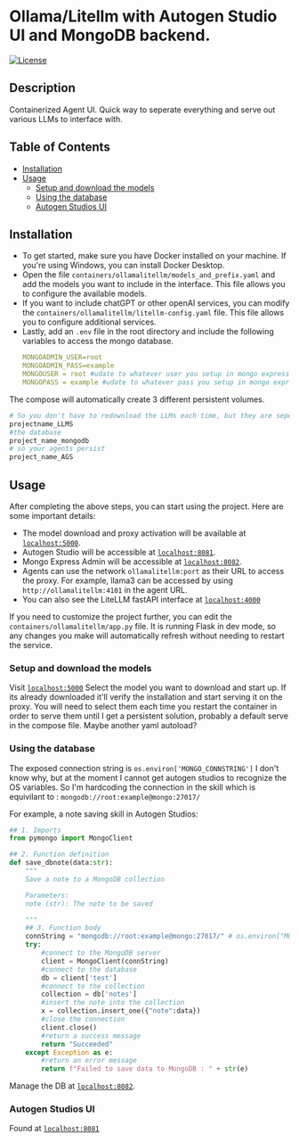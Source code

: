 # Ollama/Litellm with Autogen Studio UI and MongoDB backend.

[![License](https://img.shields.io/badge/license-MIT-blue.svg)](LICENSE)

## Description
Containerized Agent UI. Quick way to seperate everything and serve out various LLMs to interface with.

## Table of Contents

- [Installation](#installation)
- [Usage](#usage)
	- [Setup and download the models](#setup-and-download-the-models)
	- [Using the database](#using-the-database)	
	- [Autogen Studios UI](#autogen-studios-ui)

## Installation

- To get started, make sure you have Docker installed on your machine. If you're using Windows, you can install Docker Desktop.
- Open the file `containers/ollamalitellm/models_and_prefix.yaml` and add the models you want to include in the interface. This file allows you to configure the available models.
- If you want to include chatGPT or other openAI services, you can modify the `containers/ollamalitellm/litellm-config.yaml` file. This file allows you to configure additional services.
- Lastly, add an `.env` file in the root directory and include the following variables to access the mongo database.
	```yaml
	MONGOADMIN_USER=root
	MONGOADMIN_PASS=example
	MONGOUSER = root #udate to whatever user you setup in mongo express
	MONGOPASS = example #udate to whatever pass you setup in mongo express
	```

The compose will automatically create 3 different persistent volumes.
```py
# So you don't have to redownload the LLMs each time, but they are seperate from your machine
projectname_LLMS 
#the database
project_name_mongodb 
# so your agents persist
project_name_AGS 

```

## Usage

After completing the above steps, you can start using the project. Here are some important details:

- The model download and proxy activation will be available at [`localhost:5000`](http://localhost:5000).
- Autogen Studio will be accessible at [`localhost:8081`](http://localhost:8081).
- Mongo Express Admin will be accessible at [`localhost:8082`](http://localhost:8082).
- Agents can use the network `ollamalitellm:port` as their URL to access the proxy. For example, llama3 can be accessed by using `http://ollamalitellm:4101` in the agent URL.
- You can also see the LiteLLM fastAPI interface at [`localhost:4000`](http://localhost:4000)

If you need to customize the project further, you can edit the `containers/ollamalitellm/app.py` file. It is running Flask in dev mode, so any changes you make will automatically refresh without needing to restart the service.

### Setup and download the models
Visit [`localhost:5000`](http://localhost:5000)
Select the model you want to download and start up. If its already downloaded it'll verify the installation and start serving it on the proxy. You will need to select them each time you restart the container in order to serve them until I get a persistent solution, probably a default serve in the compose file. Maybe another yaml autoload?


### Using the database
The exposed connection string is `os.environ['MONGO_CONNSTRING']`
I don't know why, but at the moment I cannot get autogen studios to recognize the OS variables. So I'm hardcoding the connection in the skill which is equivilant to : `mongodb://root:example@mongo:27017/`

For example, a note saving skill in Autogen Studios:
```py
## 1. Imports
from pymongo import MongoClient

## 2. Function definition
def save_dbnote(data:str):
	"""
	Save a note to a MongoDB collection

	Parameters:
	note (str): The note to be saved

	"""
	## 3. Function body
	connString = "mongodb://root:example@mongo:27017/" # os.environ["MONGO_CONNSTRING"] doesnt work
	try:
		#connect to the MongoDB server
		client = MongoClient(connString)
		#connect to the database
		db = client['test']
		#connect to the collection
		collection = db['notes']
		#insert the note into the collection
		x = collection.insert_one({"note":data})
		#close the connection
		client.close()
		#return a success message
		return "Succeeded"
	except Exception as e:
		#return an error message
		return f"Failed to save data to MongoDB : " + str(e)

```
Manage the DB at [`localhost:8082`](http://localhost:8082).

### Autogen Studios UI
Found at [`localhost:8081`](http://localhost:8081)


